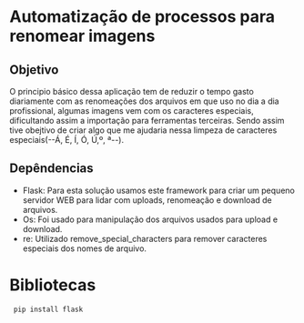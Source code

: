 # Automatização de processos para renomear imagens

## Objetivo

  O principio básico dessa aplicação tem de reduzir o tempo gasto diariamente com as renomeações dos arquivos em que uso no dia a dia profissional, algumas imagens vem com os caracteres especiais, dificultando assim a importação para ferramentas terceiras. Sendo assim tive obejtivo de criar algo que me ajudaria nessa limpeza de caracteres especiais(--Á, É, Í, Ó, Ú,º, ª--).

## Depêndencias

- Flask: Para esta solução usamos este framework para criar um pequeno servidor WEB para lidar com uploads, renomeação e download de arquivos.
- Os: Foi usado para manipulação dos arquivos usados para upload e download.
- re: Utilizado remove_special_characters para remover caracteres especiais dos nomes de arquivo.

# Bibliotecas 

```
 pip install flask

```
